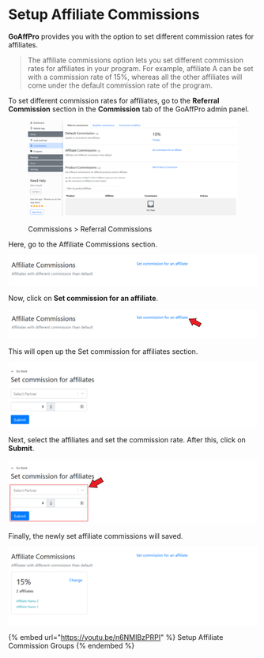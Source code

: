 # Setup Affiliate Commissions

**GoAffPro** provides you with the option to set different commission rates for affiliates.

> The affiliate commissions option lets you set different commission rates for affiliates in your program. For example, affiliate A can be set with a commission rate of 15%, whereas all the other affiliates will come under the default commission rate of the program.&#x20;

To set different commission rates for affiliates, go to the **Referral Commission** section in the **Commission** tab of the GoAffPro admin panel.

<figure><img src="../../.gitbook/assets/image (207).png" alt=""><figcaption><p>Commissions > Referral Commissions</p></figcaption></figure>

Here, go to the Affiliate Commissions section.

![Affiliate Commissions](<../../.gitbook/assets/image (3286).png>)

Now, click on **Set commission for an affiliate**.

![Click on Set commission for an affiliate](<../../.gitbook/assets/Screenshot 2020-09-14 194548.png>)

This will open up the Set commission for affiliates section.

![Set commission for affiliates ](<../../.gitbook/assets/image (1300).png>)

Next, select the affiliates and set the commission rate. After this, click on **Submit**.

![Select affiliates and set commission rate](<../../.gitbook/assets/Screenshot 2020-09-14 194809.png>)

Finally, the newly set affiliate commissions will saved.&#x20;

![](<../../.gitbook/assets/image (2027).png>)

{% embed url="https://youtu.be/n6NMIBzPRPI" %}
Setup Affiliate Commission Groups
{% endembed %}
